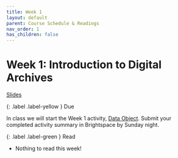 ```yaml
---
title: Week 1
layout: default
parent: Course Schedule & Readings
nav_order: 1
has_children: false
---
```

# Week 1: Introduction to Digital Archives<br>

<a href="{{ site.baseurl }}/slides/week_01_slide_deck.html" target="_blank">Slides</a>

{: .label .label-yellow }
Due

In class we will start the Week 1 activity, <a href="https://digital-archives.github.io/HISTGA1011/activities/data_object.html" target="_blank">Data Object</a>. Submit your completed activity summary in Brightspace by Sunday night.

{: .label .label-green }
Read

* Nothing to read this week!